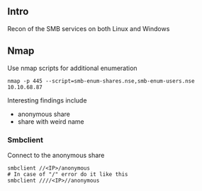 ## Intro
Recon of the SMB services on both Linux and Windows


## Nmap
Use nmap scripts for additional enumeration
```
nmap -p 445 --script=smb-enum-shares.nse,smb-enum-users.nse 10.10.68.87
```
Interesting findings include
- anonymous share
- share with weird name

### Smbclient
Connect to the anonymous share
```
smbclient //<IP>/anonymous
# In case of "/" error do it like this
smbclient ////<IP>//anonymous
```

